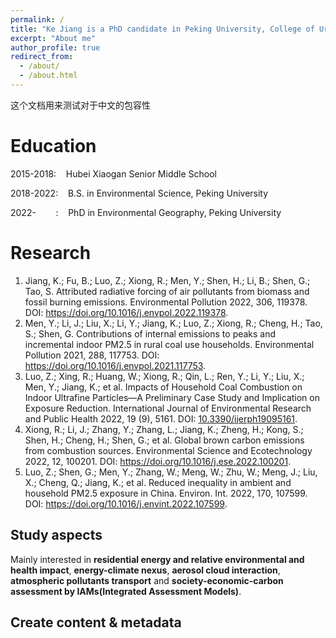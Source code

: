 ```yaml
---
permalink: /
title: "Ke Jiang is a PhD candidate in Peking University, College of Urban and Environmental Science, majoring in Environmental Geography."
excerpt: "About me"
author_profile: true
redirect_from: 
  - /about/
  - /about.html
---
```



这个文档用来测试对于中文的包容性

Education
======

2015-2018:&nbsp; &nbsp; Hubei Xiaogan Senior Middle School

2018-2022:&nbsp; &nbsp; B.S. in Environmental Science, Peking University

2022- &nbsp; &nbsp; &nbsp; &nbsp;:&nbsp; &nbsp; PhD in Environmental Geography, Peking University

Research
======
1. Jiang, K.; Fu, B.; Luo, Z.; Xiong, R.; Men, Y.; Shen, H.; Li, B.; Shen, G.; Tao, S. Attributed radiative forcing of air pollutants from biomass and fossil burning emissions. Environmental Pollution 2022, 306, 119378. DOI: https://doi.org/10.1016/j.envpol.2022.119378.
2.  Men, Y.; Li, J.; Liu, X.; Li, Y.; Jiang, K.; Luo, Z.; Xiong, R.; Cheng, H.; Tao, S.; Shen, G. Contributions of internal emissions to peaks and incremental indoor PM2.5 in rural coal use households. Environmental Pollution 2021, 288, 117753. DOI: https://doi.org/10.1016/j.envpol.2021.117753.
3. Luo, Z.; Xing, R.; Huang, W.; Xiong, R.; Qin, L.; Ren, Y.; Li, Y.; Liu, X.; Men, Y.; Jiang, K.; et al. Impacts of Household Coal Combustion on Indoor Ultrafine Particles—A Preliminary Case Study and Implication on Exposure Reduction. International Journal of Environmental Research and Public Health 2022, 19 (9), 5161. DOI: [10.3390/ijerph19095161](https://doi.org/10.3390/ijerph19095161).
4. Xiong, R.; Li, J.; Zhang, Y.; Zhang, L.; Jiang, K.; Zheng, H.; Kong, S.; Shen, H.; Cheng, H.; Shen, G.; et al. Global brown carbon emissions from combustion sources. Environmental Science and Ecotechnology 2022, 12, 100201. DOI: https://doi.org/10.1016/j.ese.2022.100201.
5. Luo, Z.; Shen, G.; Men, Y.; Zhang, W.; Meng, W.; Zhu, W.; Meng, J.; Liu, X.; Cheng, Q.; Jiang, K.; et al. Reduced inequality in ambient and household PM2.5 exposure in China. Environ. Int. 2022, 170, 107599. DOI: https://doi.org/10.1016/j.envint.2022.107599.

Study aspects
------
Mainly interested in **residential energy and relative environmental and health impact**, **energy-climate nexus**, **aerosol cloud interaction**, **atmospheric pollutants transport** and **society-economic-carbon assessment by IAMs(Integrated Assessment Models)**.

Create content & metadata
------

